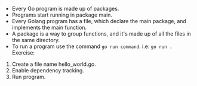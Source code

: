 -  Every Go program is made up of packages. 
-  Programs start running in package main. 
- Every Golang program has a file, which declare the main package, and implements the main function.
- A package is a way to group functions, and it's made up of all the files in the same directory.
- To run a program use the command ``` go run command ```. i.e: ```go run .```
Exercise:
1. Create a file name hello_world.go.
2. Enable dependency tracking.
3. Run program.